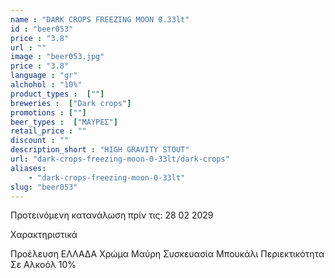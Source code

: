 ```yaml
---
name : "DARK CROPS FREEZING MOON 0.33lt"
id : "beer053"
price : "3.8"
url : ""
image : "beer053.jpg"
price : "3.8"
language : "gr"
alchohol : "10%"
product_types :  [""]
breweries :  ["Dark crops"]
promotions : [""]
beer_types :  ["ΜΑΥΡΕΣ"]
retail_price : ""
discount : ""
description_short : "HIGH GRAVITY STOUT"
url: "dark-crops-freezing-moon-0-33lt/dark-crops"
aliases: 
    - "dark-crops-freezing-moon-0-33lt"
slug: "beer053"
---
```


Προτεινόμενη κατανάλωση πρίν τις: 28 02 2029

Χαρακτηριστικά

Προέλευση
ΕΛΛΑΔΑ
Χρώμα
Μαύρη
Συσκευασία
Μπουκάλι
Περιεκτικότητα Σε Αλκοόλ
10%